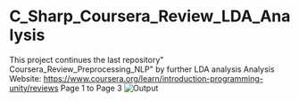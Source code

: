 # C_Sharp_Coursera_Review_LDA_Analysis
This project continues the last repository" Coursera_Review_Preprocessing_NLP" by further LDA analysis
Analysis Website: https://www.coursera.org/learn/introduction-programming-unity/reviews
Page 1 to Page 3
![Output](https://user-images.githubusercontent.com/49478754/178287704-3d0c479a-1926-434a-927d-7c617d9af800.PNG)
